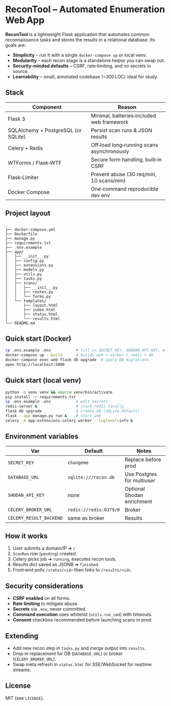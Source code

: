 # ReconTool – Automated Enumeration Web App

**ReconTool** is a lightweight Flask application that automates common reconnaissance tasks and stores the results in a relational database. Its goals are:

* **Simplicity** – run it with a single `docker-compose up` or local venv.
* **Modularity** – each recon stage is a standalone helper you can swap out.
* **Security‑minded defaults** – CSRF, rate‑limiting, and no secrets in source.
* **Learnability** – small, annotated codebase (~300 LOC) ideal for study.

## Stack

| Component | Reason |
|-----------|--------|
| Flask 3   | Minimal, batteries‑included web framework |
| SQLAlchemy + PostgreSQL (or SQLite) | Persist scan runs & JSON results |
| Celery + Redis | Off‑load long‑running scans asynchronously |
| WTForms / Flask‑WTF | Secure form handling, built‑in CSRF |
| Flask‑Limiter | Prevent abuse (30 req/min, 10 scans/min) |
| Docker Compose | One‑command reproducible dev env |

## Project layout
```text
.
├── docker-compose.yml
├── Dockerfile
├── manage.py
├── requirements.txt
├── .env.example
├── app/
│   ├── __init__.py
│   ├── config.py
│   ├── extensions.py
│   ├── models.py
│   ├── utils.py
│   ├── tasks.py
│   ├── scans/
│   │   ├── __init__.py
│   │   ├── routes.py
│   │   └── forms.py
│   └── templates/
│       ├── layout.html
│       ├── index.html
│       ├── status.html
│       └── results.html
└── README.md
```

## Quick start (Docker)

```bash
cp .env.example .env           # fill in SECRET_KEY, SHODAN_API_KEY, etc.
docker-compose up --build      # builds web + worker + redis + db
docker-compose exec web flask db upgrade  # apply DB migrations
open http://localhost:5000
```

## Quick start (local venv)

```bash
python -m venv venv && source venv/bin/activate
pip install -r requirements.txt
cp .env.example .env           # edit secrets
redis-server &                 # start redis locally
flask db upgrade               # create DB (SQLite default)
flask --app manage.py run &    # start web
celery -A app.extensions.celery worker --loglevel=info &
```

## Environment variables

| Var | Default | Notes |
|-----|---------|-------|
| `SECRET_KEY` | `changeme` | Replace before prod |
| `DATABASE_URL` | `sqlite:///recon.db` | Use Postgres for multiuser |
| `SHODAN_API_KEY` | _none_ | Optional Shodan enrichment |
| `CELERY_BROKER_URL` | `redis://redis:6379/0` | Broker |
| `CELERY_RESULT_BACKEND` | same as broker | Results |

## How it works

1. User submits a domain/IP ➜ `/`
2. `ScanRun` row (`pending`) created.
3. Celery picks job ➜ `running`, executes recon tools.
4. Results dict saved as JSONB ➜ `finished`.
5. Front‑end polls `/status/<id>` then links to `/results/<id>`.

## Security considerations

* **CSRF enabled** on all forms.
* **Rate limiting** to mitigate abuse.
* **Secrets** via `.env`, never committed.
* **Command execution** uses whitelist (`utils.run_cmd`) with timeouts.
* **Consent** checkbox recommended before launching scans in prod.

## Extending

* Add new recon step in `tasks.py` and merge output into `results`.
* Drop‑in replacement for DB (`DATABASE_URL`) or broker (`CELERY_BROKER_URL`).
* Swap meta refresh in `status.html` for SSE/WebSocket for realtime streams.

## License

MIT (see `LICENSE`).
